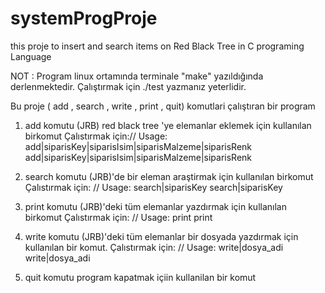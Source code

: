 
# systemProgProje
this proje to insert and search items on Red Black Tree in C programing Language

NOT : Program linux ortamında terminale "make" yazıldığında derlenmektedir. 
Çalıştırmak için ./test yazmanız yeterlidir.

Bu proje ( add , search , write , print , quit) komutlari çalıştıran bir program 

1) add komutu (JRB) red black tree 'ye elemanlar eklemek için kullanılan birkomut
Çalıstırmak için://  Usage: add|siparisKey|siparisIsim|siparisMalzeme|siparisRenk
    add|siparisKey|siparisIsim|siparisMalzeme|siparisRenk

2) search komutu (JRB)'de bir eleman araştirmak için kullanılan birkomut
Çalıstırmak için:   //  Usage:  search|siparisKey
    search|siparisKey

3) print komutu (JRB)'deki tüm elemanlar yazdırmak için kullanılan birkomut
Çalıstırmak için:  //  Usage: print
    print

4) write komutu (JRB)'deki tüm elemanlar bir dosyada yazdırmak için kullanılan bir       komut.
Çalıstırmak için:  //  Usage: write|dosya_adi
  write|dosya_adi

5) quit komutu program kapatmak içiin kullanilan bir komut